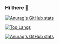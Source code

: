 ### Hi there 👋

<!--
**kgantsov/kgantsov** is a ✨ _special_ ✨ repository because its `README.md` (this file) appears on your GitHub profile.

Here are some ideas to get you started:

- 🔭 I’m currently working on ...
- 🌱 I’m currently learning ...
- 👯 I’m looking to collaborate on ...
- 🤔 I’m looking for help with ...
- 💬 Ask me about ...
- 📫 How to reach me: ...
- 😄 Pronouns: ...
- ⚡ Fun fact: ...

dark, radical, merko, gruvbox, tokyonight, onedark, cobalt, synthwave, highcontrast, dracula
-->

[![Anurag's GitHub stats](https://github-readme-stats.vercel.app/api?username=kgantsov&count_private=true&show_icons=true&theme=react&v=2)](https://github.com/anuraghazra/github-readme-stats)

[![Top Langs](https://github-readme-stats.vercel.app/api/top-langs/?username=kgantsov&layout=compact&theme=react&exclude_repo=musicrpi,react-blog&hide=html,css,roff,Makefile,QMake,less,SCSS&langs_count=10&v=6)](https://github.com/anuraghazra/github-readme-stats)

[![Anurag's GitHub stats](https://tryhackme-badges.s3.amazonaws.com/gzipper.png?version=6)](https://tryhackme.com/p/gzipper)
